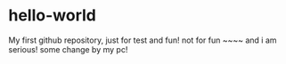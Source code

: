 # hello-world
My first github repository, just for test and fun!
not for fun ~~~~
and i am serious!
some change by my pc!
